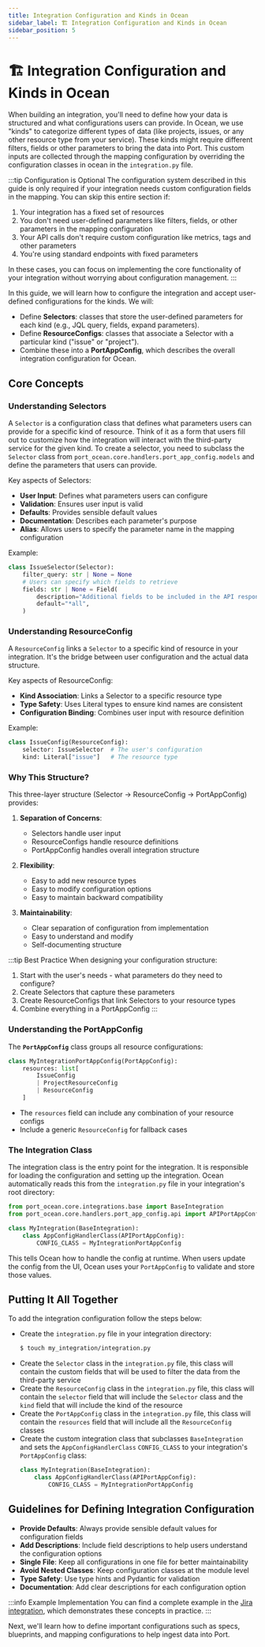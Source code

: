 ```yaml
---
title: Integration Configuration and Kinds in Ocean
sidebar_label: 🏗️ Integration Configuration and Kinds in Ocean
sidebar_position: 5
---
```


# 🏗️ Integration Configuration and Kinds in Ocean

When building an integration, you'll need to define how your data is structured and what configurations users can provide. In Ocean, we use "kinds" to categorize different types of data (like projects, issues, or any other resource type from your service). These kinds might require different filters, fields or other parameters to bring the data into Port. This custom inputs are collected through the mapping configuration by overriding the configuration classes in ocean in the `integration.py` file.

:::tip Configuration is Optional
The configuration system described in this guide is only required if your integration needs custom configuration fields in the mapping. You can skip this entire section if:
1. Your integration has a fixed set of resources
2. You don't need user-defined parameters like filters, fields, or other parameters in the mapping configuration
3. Your API calls don't require custom configuration like metrics, tags and other parameters
4. You're using standard endpoints with fixed parameters

In these cases, you can focus on implementing the core functionality of your integration without worrying about configuration management.
:::

In this guide, we will learn how to configure the integration and accept user-defined configurations for the kinds. We will:
- Define **Selectors**: classes that store the user-defined parameters for each kind (e.g., JQL query, fields, expand parameters).
- Define **ResourceConfigs**: classes that associate a Selector with a particular kind ("issue" or "project").
- Combine these into a **PortAppConfig**, which describes the overall integration configuration for Ocean.

## Core Concepts

### Understanding Selectors

A `Selector` is a configuration class that defines what parameters users can provide for a specific kind of resource. Think of it as a form that users fill out to customize how the integration will interact with the third-party service for the given kind. To create a selector, you need to subclass the `Selector` class from `port_ocean.core.handlers.port_app_config.models` and define the parameters that users can provide.

Key aspects of Selectors:
- **User Input**: Defines what parameters users can configure
- **Validation**: Ensures user input is valid
- **Defaults**: Provides sensible default values
- **Documentation**: Describes each parameter's purpose
- **Alias**: Allows users to specify the parameter name in the mapping configuration

Example:
```python
class IssueSelector(Selector):
    filter_query: str | None = None
    # Users can specify which fields to retrieve
    fields: str | None = Field(
        description="Additional fields to be included in the API response",
        default="*all",
    )
```

### Understanding ResourceConfig

A `ResourceConfig` links a `Selector` to a specific kind of resource in your integration. It's the bridge between user configuration and the actual data structure.

Key aspects of ResourceConfig:
- **Kind Association**: Links a Selector to a specific resource type
- **Type Safety**: Uses Literal types to ensure kind names are consistent
- **Configuration Binding**: Combines user input with resource definition

Example:
```python
class IssueConfig(ResourceConfig):
    selector: IssueSelector  # The user's configuration
    kind: Literal["issue"]   # The resource type
```

### Why This Structure?

This three-layer structure (Selector → ResourceConfig → PortAppConfig) provides:

1. **Separation of Concerns**:
   - Selectors handle user input
   - ResourceConfigs handle resource definitions
   - PortAppConfig handles overall integration structure

2. **Flexibility**:
   - Easy to add new resource types
   - Easy to modify configuration options
   - Easy to maintain backward compatibility

3. **Maintainability**:
   - Clear separation of configuration from implementation
   - Easy to understand and modify
   - Self-documenting structure

:::tip Best Practice
When designing your configuration structure:
1. Start with the user's needs - what parameters do they need to configure?
2. Create Selectors that capture these parameters
3. Create ResourceConfigs that link Selectors to your resource types
4. Combine everything in a PortAppConfig
:::


### Understanding the PortAppConfig

The **`PortAppConfig`** class groups all resource configurations:

```python
class MyIntegrationPortAppConfig(PortAppConfig):
    resources: list[
        IssueConfig
        | ProjectResourceConfig
        | ResourceConfig
    ]
```

- The `resources` field can include any combination of your resource configs
- Include a generic `ResourceConfig` for fallback cases

### The Integration Class
The integration class is the entry point for the integration. It is responsible for loading the configuration and setting up the integration. Ocean automatically reads this from the `integration.py` file in your integration's root directory:

```python
from port_ocean.core.integrations.base import BaseIntegration
from port_ocean.core.handlers.port_app_config.api import APIPortAppConfig

class MyIntegration(BaseIntegration):
    class AppConfigHandlerClass(APIPortAppConfig):
        CONFIG_CLASS = MyIntegrationPortAppConfig
```

This tells Ocean how to handle the config at runtime. When users update the config from the UI, Ocean uses your `PortAppConfig` to validate and store those values.


## Putting It All Together

To add the integration configuration follow the steps below:

- Create the `integration.py` file in your integration directory:
    ```bash
    $ touch my_integration/integration.py
    ```
- Create the `Selector` class in the `integration.py` file, this class will contain the custom fields that will be used to filter the data from the third-party service
- Create the `ResourceConfig` class in the `integration.py` file, this class will contain the `selector` field that will include the `Selector` class and the `kind` field that will include the kind of the resource
- Create the `PortAppConfig` class in the `integration.py` file, this class will contain the `resources` field that will include all the `ResourceConfig` classes
- Create the custom integration class that subclasses `BaseIntegration` and sets the `AppConfigHandlerClass` `CONFIG_CLASS` to your integration's `PortAppConfig` class:
    ```python
    class MyIntegration(BaseIntegration):
        class AppConfigHandlerClass(APIPortAppConfig):
            CONFIG_CLASS = MyIntegrationPortAppConfig
    ```



## Guidelines for Defining Integration Configuration

- **Provide Defaults**: Always provide sensible default values for configuration fields
- **Add Descriptions**: Include field descriptions to help users understand the configuration options
- **Single File**: Keep all configurations in one file for better maintainability
- **Avoid Nested Classes**: Keep configuration classes at the module level
- **Type Safety**: Use type hints and Pydantic for validation
- **Documentation**: Add clear descriptions for each configuration option

:::info Example Implementation
You can find a complete example in the [Jira integration](https://github.com/port-labs/ocean/tree/main/integrations/jira), which demonstrates these concepts in practice.
:::

Next, we'll learn how to define important configurations such as specs, blueprints, and mapping configurations to help ingest data into Port.
